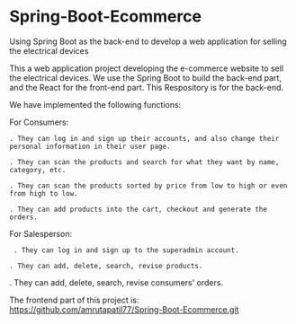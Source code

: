 # Spring-Boot-Ecommerce
Using Spring Boot as the back-end to develop a web application for selling the electrical devices

This a web application project developing the e-commerce website to sell the electrical devices.
We use the Spring Boot to build the back-end part, and the React for the front-end part.
This Respository is for the back-end.

We have implemented the following functions:

  For Consumers:
  
    . They can log in and sign up their accounts, and also change their personal information in their user page.
    
    . They can scan the products and search for what they want by name, category, etc.
    
    . They can scan the products sorted by price from low to high or even from high to low.
    
    . They can add products into the cart, checkout and generate the orders.
  
  For Salesperson:
  
     . They can log in and sign up to the superadmin account.
    
    . They can add, delete, search, revise products.
    
  . They can add, delete, search, revise consumers' orders.
    
The frontend part of this project is: https://github.com/amrutapatil77/Spring-Boot-Ecommerce.git

